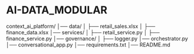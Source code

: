 # AI-DATA_MODULAR

context_ai_platform/
│── data/
│   ├── retail_sales.xlsx
│   ├── finance_data.xlsx
│── services/
│   ├── retail_service.py
│   ├── finance_service.py
│── governance/
│   ├── logger.py
│── orchestrator.py
│── conversational_app.py
│── requirements.txt
│── README.md
